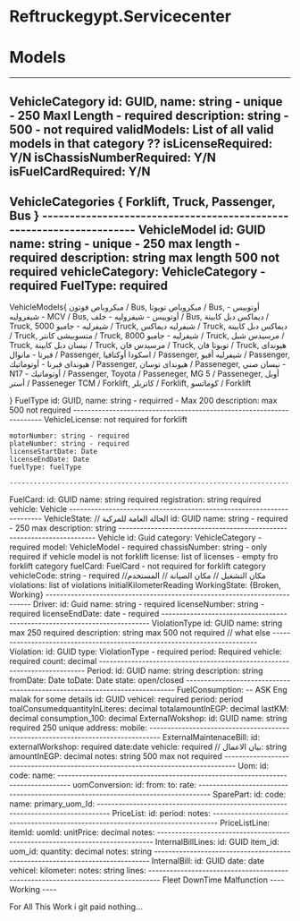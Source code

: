﻿# Reftruckegypt.Servicecenter

# Models
------------------------------
VehicleCategory 
	id: GUID,
	name: string - unique - 250 Maxl Length - required
	description: string - 500 - not required
	validModels: List of all valid models in that category ??
	isLicenseRequired: Y/N
	isChassisNumberRequired: Y/N
	isFuelCardRequired: Y/N
------------
VehicleCategories {
	Forklift, 
	Truck, 
	Passenger, 
	Bus
}
	--------------------------------------------------------------------
VehicleModel
	id: GUID
	name: string - unique - 250 max length - required
	description: string max length 500 not required
	vehicleCategory: VehicleCategory - required
	FuelType: required
-----
VehicleModels{
	ميكروباص فوتون / Bus,
	ميكروباص تويوتا / Bus,
	أوتوبيس - شيفروليه - MCV / Bus,
	أوتوبيس - شيفروليه - خلف / Bus,
	ديماكس دبل كابينة / Truck,
	شيفرليه  - جامبو 5000 / Truck,
	شيفرليه ديماكس / Truck,
	ديماكس دبل كابينة / Truck,
	متسوبيشى كانتر / Truck,
	شيفرليه  - جامبو 8000 / Truck,
	مرسيدس شبل / Truck,
	نيسان دبل كابينة / Truck,
	 مرسيدس فان / Truck,
	تويوتا فان / Truck,
	هيونداى فيرنا - مانوال / Passenger,
	اسكودا أوكتافيا / Passenger,
	شيفرليه أفيو  / Passenger,
	هيونداى فيرنا - أوتوماتيك / Passenger,
	هيونداى توسان / Passeneger,
	نيسان صني  - N17 - أوتوماتيك / Passenger,
	Toyota / Passeneger,
	MG 5 / Passeneger,
	أوبل أستر / Passeneger
	TCM / Forklift,
	كاتربلر / Forklift,
	كوماتسو / Forklift
	
	
	
}
FuelType
	id: GUID,
	name: string - requirred - Max 200
	description: max 500 not required
	---------------------------------------------------------------------
VehicleLicense: not required for forklift

	motorNumber: string - required
	plateNumber: string - required
	licenseStartDate: Date
	licenseEndDate: Date
	fuelType: fuelType

	----------------------------------------------------------------------	
FuelCard:
	id: GUID
	name: string	required
	registration: string required
	vehicle: Vehicle
	----------------------------------------------------------------------
VehicleState: // الحالة العامة للمركبة
	id: GUID
	name: string - required - 250 max
	description: string
	-----------------------------------------------------------------------
Vehicle
	id: Guid
	category: VehicleCategory - required
	model: VehicleModel	- required
	chassisNumber: string - only required if vehicle model is not forklift
	license: list of licenses - empty fro forklift category
	fuelCard: FuelCard - not required for forklift category
	vehicleCode: string - required
	//مكان التشغبل
	// مكان الصيانة
	// المستخدم
	violations: list of violations
	initialKilometerReading
	WorkingState: {Broken, Working}
	--------------------------------------------------------------------------
Driver:
	id: Guid
	name: string - required
	licenseNumber: string - required
	licenseEndDate: date - required
	--------------------------------------------------------------------------
ViolationType
	id: GUID
	name: string max 250 required
	description: string max 500 not required
	// what else
	--------------------------------------------------------------------------
Violation:
	id: GUID
	type: ViolationType - required
	period: Required
	vehicle: required
	count: decimal
	--------------------------------------------------------------------------
Period:
	id: GUID
	name: string
	description: string
	fromDate: Date
	toDate: Date
	state: open/closed
	---------------------------------------------------------------------------
FuelConsumption: -- ASK Eng malak for some details
	id: GUID
	vehicel: required
	period: period
	toalConsumedquantityInLiteres: decimal
	totalamountInEGP: decimal
	lastKM: decimal
	consumption_100: decimal
ExternalWokshop:
	id: GUID
	name: string required 250 unique
	address:
	mobile:
	---------------------------------------------------------------------------------
ExternalMaintenaceBill:
	id:
	externalWorkshop: required
	date:date
	vehicle: required
	// بيان الاعمال: string
	amountInEGP: decimal
	notes: string 500 max not required
	---------------------------------------------------------------------------------
Uom:
	id:
	code:
	name:
	---------------------------------------------------------------------------------
uomConversion:
	id:
	from:
	to:
	rate:
	---------------------------------------------------------------------------------
SparePart:
	id:
	code:
	name:
	primary_uom_Id:
	---------------------------------------------------------------------------------
PriceList:
	id:
	period:
	notes:
	-------------------------------------------------------------------------------
PriceListLine:
	itemId:
	uomId:
	unitPrice: decimal
	notes:
	-----------------------------------------------------------------------------
InternalBillLines:
	id: GUID
	item_id:
	uom_id:
	quantity: decimal
	notes: string
	-----------------------------------------------------------------------------
InternalBill:
	id:	GUID
	date: date
	vehicel:
	kilometer:
	notes: string
	lines:
	---------------------------------------------------------------------------------
Fleet DownTime
	Malfunction	----
	Working		----
	

For All This Work i git paid nothing...	
